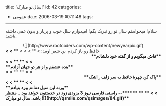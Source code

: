 title: 'سال نو مبارک!'
id: 42
categories:
  - عمومی
date: 2006-03-19 00:11:48
tags:
---

سلام! میخواستم سال نو رو تبریک بگم! امیدوارم سال خوب و پربار و بدون غمی داشته باشید.
<center>![](http://www.rootcoders.com/wp-content/newyearpic.gif)</center>
حافظ رو باز کردم این شعر اومد:
> **> 
> 
> <strong> **> 
> <div align="right" dir="rtl">**فاش میگویم و از گفته خود دلشادم**</div>> 
> ** **> 
> <div align="left" dir="rtl">**بنده عشقم و از هر دو جهان آزادم**</div>> 
> ** **> 
> <div align="right" dir="rtl">**پاک کن چهرۀ حافظ به سر زلف ز اشک**</div>> 
> ** **> 
> <div align="left" dir="rtl">**ورنه این سیل دمادم ببرد بنیادم**</div>> 
> ** **
** ****-- راستی فارسی نیوز 3 بزودی زود در خدمتتون خواهد بود... منتظر باشد.
سال نو مبارک
![](http://qsmile.com/qsimages/84.gif)**